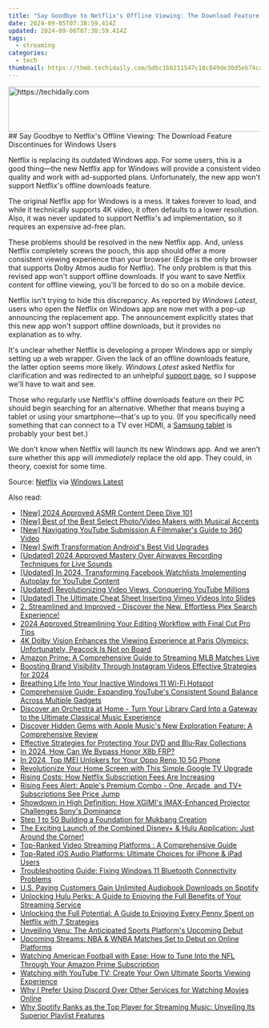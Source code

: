 ```yaml
---
title: "Say Goodbye to Netflix's Offline Viewing: The Download Feature Discontinues for Windows Users"
date: 2024-09-05T07:38:59.414Z
updated: 2024-09-06T07:38:59.414Z
tags:
  - streaming
categories:
  - tech
thumbnail: https://thmb.techidaily.com/bdbc1bb211547c18c849de30d5eb74ca5d67d9e0fc552f041d0a6f6f88d073bb.jpg
---
```


<!-- affiliate ads begin -->
<a href="https://aligracehair.sjv.io/c/5597632/1948881/19272" target="_top" id="1948881">
  <img src="//a.impactradius-go.com/display-ad/19272-1948881" border="0" alt="https://techidaily.com" width="728" height="90"/>
</a>
<img height="0" width="0" src="https://aligracehair.sjv.io/i/5597632/1948881/19272" style="position:absolute;visibility:hidden;" border="0" />
<!-- affiliate ads end -->
## Say Goodbye to Netflix's Offline Viewing: The Download Feature Discontinues for Windows Users

Netflix is replacing its outdated Windows app. For some users, this is a good thing—the new Netflix app for Windows will provide a consistent video quality and work with ad-supported plans. Unfortunately, the new app won't support Netflix's offline downloads feature.

 The original Netflix app for Windows is a mess. It takes forever to load, and while it technically supports 4K video, it often defaults to a lower resolution. Also, it was never updated to support Netflix's ad implementation, so it requires an expensive ad-free plan.

 These problems should be resolved in the new Netflix app. And, unless Netflix completely screws the pooch, this app should offer a more consistent viewing experience than your browser (Edge is the only browser that supports Dolby Atmos audio for Netflix). The only problem is that this revised app won't support offline downloads. If you want to save Netflix content for offline viewing, you'll be forced to do so on a mobile device.

 Netflix isn't trying to hide this discrepancy. As reported by _Windows Latest_, users who open the Netflix on Windows app are now met with a pop-up announcing the replacement app. The announcement explicitly states that this new app won't support offline downloads, but it provides no explanation as to why.

 It's unclear whether Netflix is developing a proper Windows app or simply setting up a web wrapper. Given the lack of an offline downloads feature, the latter option seems more likely. _Windows Latest_ asked Netflix for clarification and was redirected to an unhelpful [support page](https://help.netflix.com/en/node/54816), so I suppose we'll have to wait and see.

 Those who regularly use Netflix's offline downloads feature on their PC should begin searching for an alternative. Whether that means buying a tablet or using your smartphone—that's up to you. (If you specifically need something that can connect to a TV over HDMI, a [Samsung tablet](https://shop-links.co/link/?exclusive=1&publisher_slug=itechdaily19598&url=https%3A%2F%2Fwww.samsung.com%2Fau%2Fsupport%2Fmobile-devices%2Fconnect-samsung-device-to-tv-via-hdmi%2F) is probably your best bet.)

 We don't know when Netflix will launch its new Windows app. And we aren't sure whether this app will _immediately_ replace the old app. They could, in theory, coexist for some time.

 Source: [Netflix](https://help.netflix.com/en/node/23931) via [Windows Latest](https://www.windowslatest.com/2024/05/14/netflix-teases-a-new-windows-11-app-with-ads-but-no-downloads-feature/)

<ins class="adsbygoogle"
     style="display:block"
     data-ad-format="autorelaxed"
     data-ad-client="ca-pub-7571918770474297"
     data-ad-slot="1223367746"></ins>



<ins class="adsbygoogle"
     style="display:block"
     data-ad-client="ca-pub-7571918770474297"
     data-ad-slot="8358498916"
     data-ad-format="auto"
     data-full-width-responsive="true"></ins>

<span class="atpl-alsoreadstyle">Also read:</span>
<div><ul>
<li><a href="https://youtube-webster.techidaily.com/024-approved-asmr-content-deep-dive-101/"><u>[New] 2024 Approved  ASMR Content Deep Dive 101</u></a></li>
<li><a href="https://extra-information.techidaily.com/new-best-of-the-best-select-photovideo-makers-with-musical-accents/"><u>[New] Best of the Best  Select Photo/Video Makers with Musical Accents</u></a></li>
<li><a href="https://facebook-video-share.techidaily.com/new-navigating-youtube-submission-a-filmmakers-guide-to-360-video/"><u>[New] Navigating YouTube Submission  A Filmmaker's Guide to 360 Video</u></a></li>
<li><a href="https://article-helps.techidaily.com/new-swift-transformation-androids-best-vid-upgrades/"><u>[New] Swift Transformation  Android's Best Vid Upgrades</u></a></li>
<li><a href="https://screen-activity-recording.techidaily.com/updated-2024-approved-mastery-over-airwaves-recording-techniques-for-live-sounds/"><u>[Updated] 2024 Approved  Mastery Over Airwaves  Recording Techniques for Live Sounds</u></a></li>
<li><a href="https://facebook-video-recording.techidaily.com/updated-in-2024-transforming-facebook-watchlists-implementing-autoplay-for-youtube-content/"><u>[Updated] In 2024, Transforming Facebook Watchlists  Implementing Autoplay for YouTube Content</u></a></li>
<li><a href="https://facebook-video-share.techidaily.com/updated-revolutionizing-video-views-conquering-youtube-millions/"><u>[Updated] Revolutionizing Video Views, Conquering YouTube Millions</u></a></li>
<li><a href="https://vimeo-videos.techidaily.com/updated-the-ultimate-cheat-sheet-inserting-vimeo-videos-into-slides/"><u>[Updated] The Ultimate Cheat Sheet  Inserting Vimeo Videos Into Slides</u></a></li>
<li><a href="https://media-tips.techidaily.com/2-streamlined-and-improved-discover-the-new-effortless-plex-search-experience/"><u>2. Streamlined and Improved - Discover the New, Effortless Plex Search Experience!</u></a></li>
<li><a href="https://some-approaches.techidaily.com/2024-approved-streamlining-your-editing-workflow-with-final-cut-pro-tips/"><u>2024 Approved  Streamlining Your Editing Workflow with Final Cut Pro Tips</u></a></li>
<li><a href="https://media-tips.techidaily.com/4k-dolby-vision-enhances-the-viewing-experience-at-paris-olympics-unfortunately-peacock-is-not-on-board/"><u>4K Dolby Vision Enhances the Viewing Experience at Paris Olympics; Unfortunately, Peacock Is Not on Board</u></a></li>
<li><a href="https://media-tips.techidaily.com/amazon-prime-a-comprehensive-guide-to-streaming-mlb-matches-live/"><u>Amazon Prime: A Comprehensive Guide to Streaming MLB Matches Live</u></a></li>
<li><a href="https://instagram-videos.techidaily.com/boosting-brand-visibility-through-instagram-videos-effective-strategies-for-2024/"><u>Boosting Brand Visibility Through Instagram Videos  Effective Strategies for 2024</u></a></li>
<li><a href="https://win11-tips.techidaily.com/breathing-life-into-your-inactive-windows-11-wi-fi-hotspot/"><u>Breathing Life Into Your Inactive Windows 11 Wi-Fi Hotspot</u></a></li>
<li><a href="https://media-tips.techidaily.com/comprehensive-guide-expanding-youtubes-consistent-sound-balance-across-multiple-gadgets/"><u>Comprehensive Guide: Expanding YouTube's Consistent Sound Balance Across Multiple Gadgets</u></a></li>
<li><a href="https://media-tips.techidaily.com/discover-an-orchestra-at-home-turn-your-library-card-into-a-gateway-to-the-ultimate-classical-music-experience/"><u>Discover an Orchestra at Home - Turn Your Library Card Into a Gateway to the Ultimate Classical Music Experience</u></a></li>
<li><a href="https://media-tips.techidaily.com/discover-hidden-gems-with-apple-musics-new-exploration-feature-a-comprehensive-review/"><u>Discover Hidden Gems with Apple Music's New Exploration Feature: A Comprehensive Review</u></a></li>
<li><a href="https://media-tips.techidaily.com/effective-strategies-for-protecting-your-dvd-and-blu-ray-collections/"><u>Effective Strategies for Protecting Your DVD and Blu-Ray Collections</u></a></li>
<li><a href="https://bypass-frp.techidaily.com/in-2024-how-can-we-bypass-honor-x8b-frp-by-drfone-android/"><u>In 2024, How Can We Bypass Honor X8b FRP?</u></a></li>
<li><a href="https://sim-unlock.techidaily.com/in-2024-top-imei-unlokers-for-your-oppo-reno-10-5g-phone-by-drfone-android/"><u>In 2024, Top IMEI Unlokers for Your Oppo Reno 10 5G Phone</u></a></li>
<li><a href="https://media-tips.techidaily.com/revolutionize-your-home-screen-with-this-simple-google-tv-upgrade/"><u>Revolutionize Your Home Screen with This Simple Google TV Upgrade</u></a></li>
<li><a href="https://media-tips.techidaily.com/rising-costs-how-netflix-subscription-fees-are-increasing/"><u>Rising Costs: How Netflix Subscription Fees Are Increasing</u></a></li>
<li><a href="https://media-tips.techidaily.com/rising-fees-alert-apples-premium-combo-one-arcade-and-tvplus-subscriptions-see-price-jump/"><u>Rising Fees Alert: Apple's Premium Combo - One, Arcade, and TV+ Subscriptions See Price Jump</u></a></li>
<li><a href="https://media-tips.techidaily.com/showdown-in-high-definition-how-xgimis-imax-enhanced-projector-challenges-sonys-dominance/"><u>Showdown in High Definition: How XGIMI's IMAX-Enhanced Projector Challenges Sony's Dominance</u></a></li>
<li><a href="https://youtube-tips.techidaily.com/1-to-50-building-a-foundation-for-mukbang-creation/"><u>Step 1 to 50  Building a Foundation for Mukbang Creation</u></a></li>
<li><a href="https://media-tips.techidaily.com/the-exciting-launch-of-the-combined-disneyplus-and-hulu-application-just-around-the-corner/"><u>The Exciting Launch of the Combined Disney+ & Hulu Application: Just Around the Corner!</u></a></li>
<li><a href="https://media-tips.techidaily.com/top-ranked-video-streaming-platforms-a-comprehensive-guide/"><u>Top-Ranked Video Streaming Platforms : A Comprehensive Guide</u></a></li>
<li><a href="https://media-tips.techidaily.com/top-rated-ios-audio-platforms-ultimate-choices-for-iphone-and-ipad-users/"><u>Top-Rated iOS Audio Platforms: Ultimate Choices for iPhone & iPad Users</u></a></li>
<li><a href="https://hardware-help.techidaily.com/troubleshooting-guide-fixing-windows-11-bluetooth-connectivity-problems/"><u>Troubleshooting Guide: Fixing Windows 11 Bluetooth Connectivity Problems</u></a></li>
<li><a href="https://media-tips.techidaily.com/us-paying-customers-gain-unlimited-audiobook-downloads-on-spotify/"><u>U.S. Paying Customers Gain Unlimited Audiobook Downloads on Spotify</u></a></li>
<li><a href="https://media-tips.techidaily.com/unlocking-hulu-perks-a-guide-to-enjoying-the-full-benefits-of-your-streaming-service/"><u>Unlocking Hulu Perks: A Guide to Enjoying the Full Benefits of Your Streaming Service</u></a></li>
<li><a href="https://media-tips.techidaily.com/unlocking-the-full-potential-a-guide-to-enjoying-every-penny-spent-on-netflix-with-7-strategies/"><u>Unlocking the Full Potential: A Guide to Enjoying Every Penny Spent on Netflix with 7 Strategies</u></a></li>
<li><a href="https://media-tips.techidaily.com/unveiling-venu-the-anticipated-sports-platforms-upcoming-debut/"><u>Unveiling Venu: The Anticipated Sports Platform's Upcoming Debut</u></a></li>
<li><a href="https://media-tips.techidaily.com/upcoming-streams-nba-and-wnba-matches-set-to-debut-on-online-platforms/"><u>Upcoming Streams: NBA & WNBA Matches Set to Debut on Online Platforms</u></a></li>
<li><a href="https://media-tips.techidaily.com/watching-american-football-with-ease-how-to-tune-into-the-nfl-through-your-amazon-prime-subscription/"><u>Watching American Football with Ease: How to Tune Into the NFL Through Your Amazon Prime Subscription</u></a></li>
<li><a href="https://media-tips.techidaily.com/watching-with-youtube-tv-create-your-own-ultimate-sports-viewing-experience/"><u>Watching with YouTube TV: Create Your Own Ultimate Sports Viewing Experience</u></a></li>
<li><a href="https://media-tips.techidaily.com/why-i-prefer-using-discord-over-other-services-for-watching-movies-online/"><u>Why I Prefer Using Discord Over Other Services for Watching Movies Online</u></a></li>
<li><a href="https://media-tips.techidaily.com/why-spotify-ranks-as-the-top-player-for-streaming-music-unveiling-its-superior-playlist-features/"><u>Why Spotify Ranks as the Top Player for Streaming Music: Unveiling Its Superior Playlist Features</u></a></li>
</ul></div>
